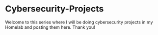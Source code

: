 # Cybersecurity-Projects
Welcome to this series where I will be doing cybersecurity projects in my Homelab and posting them here. Thank you!
